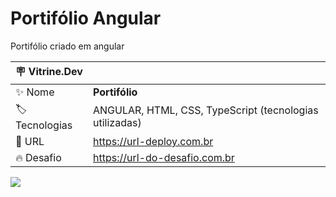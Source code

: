 # Portifólio Angular

Portifólio criado em angular

| :placard: Vitrine.Dev |     |
| -------------  | --- |
| :sparkles: Nome        | **Portifólio**
| :label: Tecnologias | ANGULAR, HTML, CSS, TypeScript (tecnologias utilizadas)
| :rocket: URL         | https://url-deploy.com.br
| :fire: Desafio     | https://url-do-desafio.com.br

<!-- Inserir imagem com a #vitrinedev ao final do link -->
![](https://portifolio2-0-murex.vercel.app/main)

